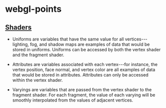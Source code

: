 # webgl-points



## [Shaders](http://threejs.org/docs/#Reference/Materials/ShaderMaterial)

- Uniforms are variables that have the same value for all vertices---lighting, fog, and shadow maps are examples of data that would be stored in uniforms. Uniforms can be accessed by both the vertex shader and the fragment shader.

- Attributes are variables associated with each vertex---for instance, the vertex position, face normal, and vertex color are all examples of data that would be stored in attributes. Attributes can only be accessed within the vertex shader.

- Varyings are variables that are passed from the vertex shader to the fragment shader. For each fragment, the value of each varying will be smoothly interpolated from the values of adjacent vertices.
